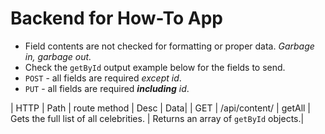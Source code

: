 # Backend for How-To App

- Field contents are not checked for formatting or proper data. *Garbage in, garbage out.*
- Check the `getById` output example below for the fields to send.
- `POST` - all fields are required *except id*.
- `PUT` - all fields are required ***including*** *id*.

| HTTP | Path               | route method | Desc                           | Data|
| GET  | /api/content/        | getAll       | Gets the full list of all celebrities. | Returns an array of `getById` objects.|
